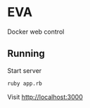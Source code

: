 EVA
=========
Docker web control


## Running


Start server

```sh
ruby app.rb
```

Visit [http://localhost:3000](http://localhost:3000)
